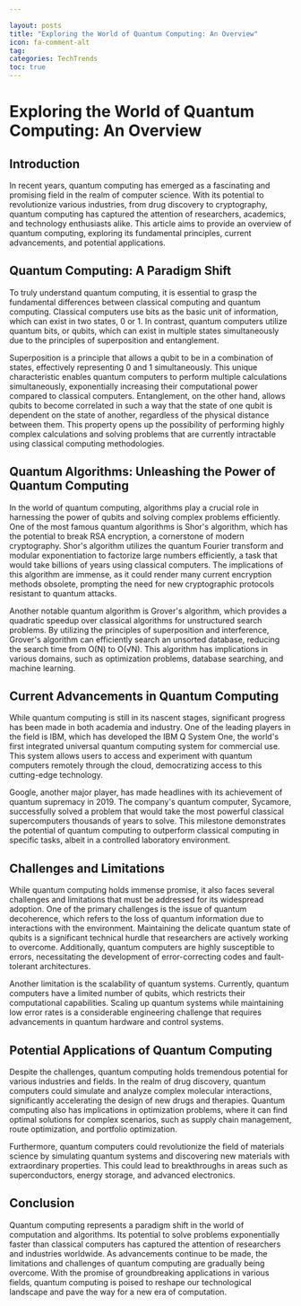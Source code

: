 ```yaml
---

layout: posts
title: "Exploring the World of Quantum Computing: An Overview"
icon: fa-comment-alt
tag:      
categories: TechTrends
toc: true
---
```




# Exploring the World of Quantum Computing: An Overview

## Introduction

In recent years, quantum computing has emerged as a fascinating and promising field in the realm of computer science. With its potential to revolutionize various industries, from drug discovery to cryptography, quantum computing has captured the attention of researchers, academics, and technology enthusiasts alike. This article aims to provide an overview of quantum computing, exploring its fundamental principles, current advancements, and potential applications.

## Quantum Computing: A Paradigm Shift

To truly understand quantum computing, it is essential to grasp the fundamental differences between classical computing and quantum computing. Classical computers use bits as the basic unit of information, which can exist in two states, 0 or 1. In contrast, quantum computers utilize quantum bits, or qubits, which can exist in multiple states simultaneously due to the principles of superposition and entanglement.

Superposition is a principle that allows a qubit to be in a combination of states, effectively representing 0 and 1 simultaneously. This unique characteristic enables quantum computers to perform multiple calculations simultaneously, exponentially increasing their computational power compared to classical computers. Entanglement, on the other hand, allows qubits to become correlated in such a way that the state of one qubit is dependent on the state of another, regardless of the physical distance between them. This property opens up the possibility of performing highly complex calculations and solving problems that are currently intractable using classical computing methodologies.

## Quantum Algorithms: Unleashing the Power of Quantum Computing

In the world of quantum computing, algorithms play a crucial role in harnessing the power of qubits and solving complex problems efficiently. One of the most famous quantum algorithms is Shor's algorithm, which has the potential to break RSA encryption, a cornerstone of modern cryptography. Shor's algorithm utilizes the quantum Fourier transform and modular exponentiation to factorize large numbers efficiently, a task that would take billions of years using classical computers. The implications of this algorithm are immense, as it could render many current encryption methods obsolete, prompting the need for new cryptographic protocols resistant to quantum attacks.

Another notable quantum algorithm is Grover's algorithm, which provides a quadratic speedup over classical algorithms for unstructured search problems. By utilizing the principles of superposition and interference, Grover's algorithm can efficiently search an unsorted database, reducing the search time from O(N) to O(√N). This algorithm has implications in various domains, such as optimization problems, database searching, and machine learning.

## Current Advancements in Quantum Computing

While quantum computing is still in its nascent stages, significant progress has been made in both academia and industry. One of the leading players in the field is IBM, which has developed the IBM Q System One, the world's first integrated universal quantum computing system for commercial use. This system allows users to access and experiment with quantum computers remotely through the cloud, democratizing access to this cutting-edge technology.

Google, another major player, has made headlines with its achievement of quantum supremacy in 2019. The company's quantum computer, Sycamore, successfully solved a problem that would take the most powerful classical supercomputers thousands of years to solve. This milestone demonstrates the potential of quantum computing to outperform classical computing in specific tasks, albeit in a controlled laboratory environment.

## Challenges and Limitations

While quantum computing holds immense promise, it also faces several challenges and limitations that must be addressed for its widespread adoption. One of the primary challenges is the issue of quantum decoherence, which refers to the loss of quantum information due to interactions with the environment. Maintaining the delicate quantum state of qubits is a significant technical hurdle that researchers are actively working to overcome. Additionally, quantum computers are highly susceptible to errors, necessitating the development of error-correcting codes and fault-tolerant architectures.

Another limitation is the scalability of quantum systems. Currently, quantum computers have a limited number of qubits, which restricts their computational capabilities. Scaling up quantum systems while maintaining low error rates is a considerable engineering challenge that requires advancements in quantum hardware and control systems.

## Potential Applications of Quantum Computing

Despite the challenges, quantum computing holds tremendous potential for various industries and fields. In the realm of drug discovery, quantum computers could simulate and analyze complex molecular interactions, significantly accelerating the design of new drugs and therapies. Quantum computing also has implications in optimization problems, where it can find optimal solutions for complex scenarios, such as supply chain management, route optimization, and portfolio optimization.

Furthermore, quantum computers could revolutionize the field of materials science by simulating quantum systems and discovering new materials with extraordinary properties. This could lead to breakthroughs in areas such as superconductors, energy storage, and advanced electronics.

## Conclusion

Quantum computing represents a paradigm shift in the world of computation and algorithms. Its potential to solve problems exponentially faster than classical computers has captured the attention of researchers and industries worldwide. As advancements continue to be made, the limitations and challenges of quantum computing are gradually being overcome. With the promise of groundbreaking applications in various fields, quantum computing is poised to reshape our technological landscape and pave the way for a new era of computation.